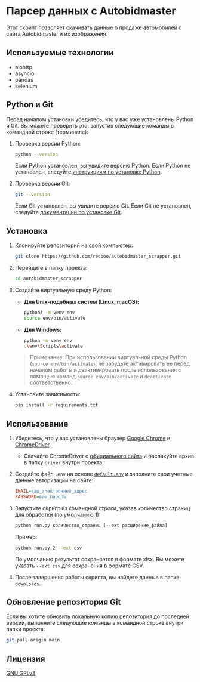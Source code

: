 # Парсер данных с Autobidmaster

Этот скрипт позволяет скачивать данные о продаже автомобилей с сайта Autobidmaster и их изображения.

## Используемые технологии

* aiohttp
* asyncio
* pandas
* selenium

## Python и Git

Перед началом установки убедитесь, что у вас уже установлены Python и Git. Вы можете проверить это, запустив следующие команды в командной строке (терминале):

1. Проверка версии Python:

    ```bash
    python --version
    ```

    Если Python установлен, вы увидите версию Python. Если Python не установлен, следуйте [инструкциям по установке Python](https://telegra.ph/Kak-ustanovit-Python-na-razlichnyh-operacionnyh-sistemah-11-01).

2. Проверка версии Git:

    ```bash
    git --version
    ```

    Если Git установлен, вы увидите версию Git. Если Git не установлен, следуйте [документации по установке Git](https://git-scm.com/book/ru/v2/%D0%92%D0%B2%D0%B5%D0%B4%D0%B5%D0%BD%D0%B8%D0%B5-%D0%A3%D1%81%D1%82%D0%B0%D0%BD%D0%BE%D0%B2%D0%BA%D0%B0-Git).

## Установка

1. Клонируйте репозиторий на свой компьютер:

    ```bash
    git clone https://github.com/redboo/autobidmaster_scrapper.git
    ```

2. Перейдите в папку проекта:

    ```bash
    cd autobidmaster_scrapper
    ```

3. Создайте виртуальную среду Python:

   * **Для Unix-подобных систем (Linux, macOS):**

     ```bash
     python3 -m venv env
     source env/bin/activate
     ```

   * **Для Windows:**

     ```bash
     python -m venv env
     .\env\Scripts\activate
     ```

    > Примечание: При использовании виртуальной среды Python (`source env/bin/activate`), не забудьте активировать ее перед началом работы и деактивировать после использования с помощью команд `source env/bin/activate` и `deactivate` соответственно.

4. Установите зависимости:

    ```bash
    pip install -r requirements.txt
    ```

## Использование

1. Убедитесь, что у вас установлены браузер [Google Chrome](https://www.google.com/intl/ru_ru/chrome/) и [ChromeDriver](https://sites.google.com/chromium.org/driver/getting-started).

   * Скачайте ChromeDriver с [официального сайта](https://sites.google.com/chromium.org/driver/downloads) и распакуйте архив в папку `driver` внутри проекта.

2. Создайте файл `.env` на основе [`default.env`](default.env) и заполните свои учетные данные авторизации на сайте:

    ```ini
    EMAIL=ваш_электронный_адрес
    PASSWORD=ваш_пароль
    ```

3. Запустите скрипт из командной строки, указав количество страниц для обработки (по умолчанию 1):

    ```bash
    python run.py количество_страниц [--ext расширение_файла]
    ```

    Пример:

    ```bash
    python run.py 2 --ext csv
    ```

    По умолчанию результат сохраняется в формате xlsx. Вы можете указать `--ext csv` для сохранения в формате CSV.

4. После завершения работы скрипта, вы найдете данные в папке `downloads`.

## Обновление репозитория Git

Если вы хотите обновить локальную копию репозитория до последней версии, выполните следующие команды в командной строке внутри папки проекта:

```bash
git pull origin main
```

## Лицензия

[GNU GPLv3](LICENSE)
